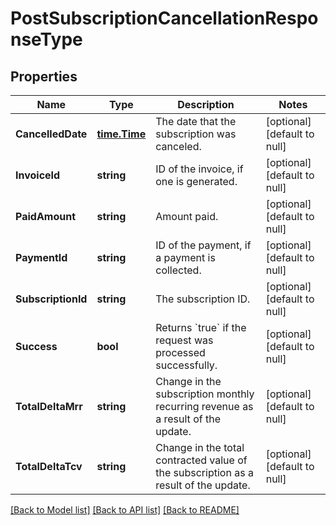 # PostSubscriptionCancellationResponseType

## Properties
Name | Type | Description | Notes
------------ | ------------- | ------------- | -------------
**CancelledDate** | [**time.Time**](time.Time.md) | The date that the subscription was canceled.  | [optional] [default to null]
**InvoiceId** | **string** | ID of the invoice, if one is generated.  | [optional] [default to null]
**PaidAmount** | **string** | Amount paid.  | [optional] [default to null]
**PaymentId** | **string** | ID of the payment, if a payment is collected.  | [optional] [default to null]
**SubscriptionId** | **string** | The subscription ID.  | [optional] [default to null]
**Success** | **bool** | Returns &#x60;true&#x60; if the request was processed successfully.  | [optional] [default to null]
**TotalDeltaMrr** | **string** | Change in the subscription monthly recurring revenue as a result of the update.  | [optional] [default to null]
**TotalDeltaTcv** | **string** | Change in the total contracted value of the subscription as a result of the update.  | [optional] [default to null]

[[Back to Model list]](../README.md#documentation-for-models) [[Back to API list]](../README.md#documentation-for-api-endpoints) [[Back to README]](../README.md)


